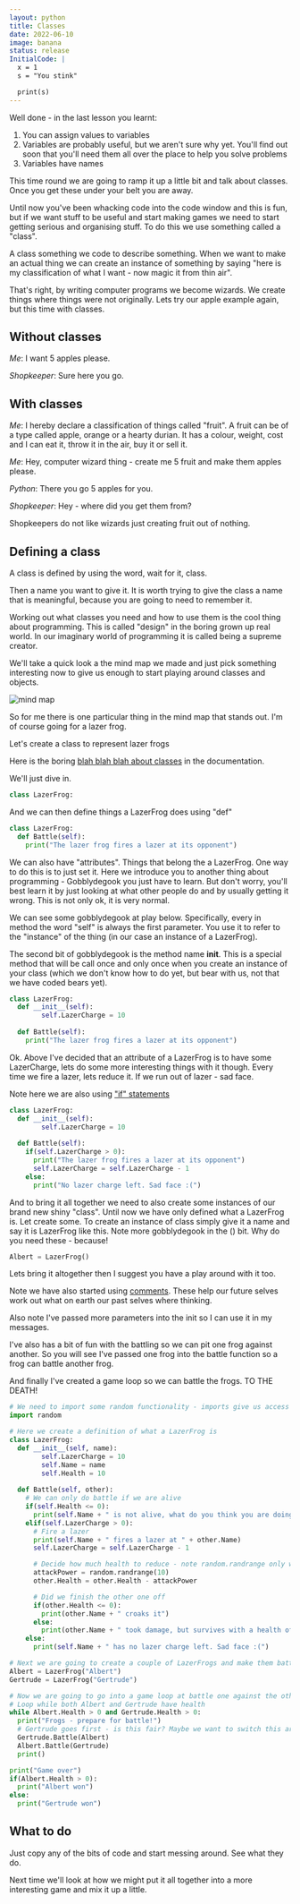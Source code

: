```yaml
---
layout: python
title: Classes
date: 2022-06-10
image: banana
status: release
InitialCode: |
  x = 1
  s = "You stink"

  print(s) 
---
```

Well done - in the last lesson you learnt:
1. You can assign values to variables
2. Variables are probably useful, but we aren't sure why yet. You'll find out soon that you'll need them all over the place to help you solve problems
3. Variables have names

This time round we are going to ramp it up a little bit and talk about classes. Once you get these under your belt you are away.

Until now you've been whacking code into the code window and this is fun, but if we want stuff to be useful and start making games we need to start getting serious and organising stuff. To do this we use something called a "class".

A class something we code to describe something. When we want to make an actual thing we can create an instance of something by saying "here is my classification of what I want - now magic it from thin air".

That's right, by writing computer programs we become wizards. We create things where things were not originally. Lets try our apple example again, but this time with classes.

## Without classes
_Me_: I want 5 apples please.

_Shopkeeper_: Sure here you go.

## With classes
_Me_: I hereby declare a classification of things called "fruit". A fruit can be of a type called apple, orange or a hearty durian. It has a colour, weight, cost and I can eat it, throw it in the air, buy it or sell it. 

_Me_: Hey, computer wizard thing - create me 5 fruit and make them apples please.

_Python_: There you go 5 apples for you.

_Shopkeeper_: Hey - where did you get them from?

Shopkeepers do not like wizards just creating fruit out of nothing.

## Defining a class
A class is defined by using the word, wait for it, class.

Then a name you want to give it. It is worth trying to give the class a name that is meaningful, because you are going to need to remember it.

Working out what classes you need and how to use them is the cool thing about programming. This is called "design" in the boring grown up real world. In our imaginary world of programming it is called being a supreme creator.

We'll take a quick look a the mind map we made and just pick something interesting now to give us enough to start playing around classes and objects.

![mind map](../assets/mindmap.jpg)

So for me there is one particular thing in the mind map that stands out. I'm of course going for a lazer frog.

Let's create a class to represent lazer frogs

Here is the boring [blah blah blah about classes](https://docs.python.org/3/tutorial/classes.html) in the documentation. 

We'll just dive in.

~~~python
class LazerFrog:
~~~

And we can then define things a LazerFrog does using "def"

~~~python
class LazerFrog:
  def Battle(self):
    print("The lazer frog fires a lazer at its opponent")
~~~

We can also have "attributes". Things that belong the a LazerFrog. One way to do this is to just set it. Here we introduce you to another thing about programming - Gobblydegook you just have to learn. But don't worry, you'll best learn it by just looking at what other people do and by usually getting it wrong. This is not only ok, it is very normal.

We can see some gobblydegook at play below. Specifically, every in method the word "self" is always the first parameter. You use it to refer to the "instance" of the thing (in our case an instance of a LazerFrog).

The second bit of gobblydegook is the method name __init__. This is a special method that will be call once and only once when you create an instance of your class (which we don't know how to do yet, but bear with us, not that we have coded bears yet).

~~~python
class LazerFrog:
  def __init__(self):
        self.LazerCharge = 10
       
  def Battle(self):
    print("The lazer frog fires a lazer at its opponent")
~~~

Ok. Above I've decided that an attribute of a LazerFrog is to have some LazerCharge, lets do some more interesting things with it though. Every time we fire a lazer, lets reduce it. If we run out of lazer - sad face.

Note here we are also using ["if" statements](https://docs.python.org/3/tutorial/controlflow.html)

~~~python
class LazerFrog:
  def __init__(self):
        self.LazerCharge = 10
       
  def Battle(self):
    if(self.LazerCharge > 0):
      print("The lazer frog fires a lazer at its opponent")
      self.LazerCharge = self.LazerCharge - 1
    else:
      print("No lazer charge left. Sad face :(")
~~~

And to bring it all together we need to also create some instances of our brand new shiny "class". Until now we have only defined what a LazerFrog is. Let create some. To create an instance of class simply give it a name and say it is LazerFrog like this. Note more gobblydegook in the () bit. Why do you need these - because!

~~~python
Albert = LazerFrog()
~~~

Lets bring it altogether then I suggest you have a play around with it too.

Note we have also started using [comments](https://docs.python.org/3/reference/lexical_analysis.html#comments). These help our future selves work out what on earth our past selves where thinking.

Also note I've passed more parameters into the init so I can use it in my messages.

I've also has a bit of fun with the battling so we can pit one frog against another. So you will see I've passed one frog into the battle function so a frog can battle another frog.

And finally I've created a game loop so we can battle the frogs. TO THE DEATH!

~~~python
# We need to import some random functionality - imports give us access to other things than what python gives us out of the box
import random

# Here we create a definition of what a LazerFrog is
class LazerFrog:
  def __init__(self, name):
        self.LazerCharge = 10
        self.Name = name
        self.Health = 10
       
  def Battle(self, other):
    # We can only do battle if we are alive
    if(self.Health <= 0):
      print(self.Name + " is not alive, what do you think you are doing?")
    elif(self.LazerCharge > 0):
      # Fire a lazer
      print(self.Name + " fires a lazer at " + other.Name)
      self.LazerCharge = self.LazerCharge - 1

      # Decide how much health to reduce - note random.randrange only works here because we imported random above
      attackPower = random.randrange(10)
      other.Health = other.Health - attackPower

      # Did we finish the other one off
      if(other.Health <= 0):
        print(other.Name + " croaks it")
      else:
        print(other.Name + " took damage, but survives with a health of "+str(other.Health))
    else:
      print(self.Name + " has no lazer charge left. Sad face :(")

# Next we are going to create a couple of LazerFrogs and make them battle a little bit.
Albert = LazerFrog("Albert")
Gertrude = LazerFrog("Gertrude")

# Now we are going to go into a game loop at battle one against the other until one or the other loses
# Loop while both Albert and Gertrude have health
while Albert.Health > 0 and Gertrude.Health > 0:
  print("Frogs - prepare for battle!")
  # Gertrude goes first - is this fair? Maybe we want to switch this around at some point
  Gertrude.Battle(Albert)
  Albert.Battle(Gertrude)
  print()

print("Game over")
if(Albert.Health > 0):
  print("Albert won")
else:
  print("Gertrude won")

~~~
## What to do

Just copy any of the bits of code and start messing around. See what they do.

Next time we'll look at how we might put it all together into a more interesting game and mix it up a little.
